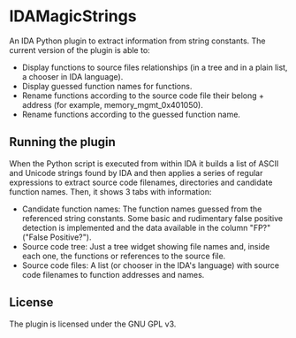 # IDAMagicStrings

An IDA Python plugin to extract information from string constants. The current version of the plugin is able to:

 * Display functions to source files relationships (in a tree and in a plain list, a chooser in IDA language).
 * Display guessed function names for functions.
 * Rename functions according to the source code file their belong + address (for example, memory_mgmt_0x401050).
 * Rename functions according to the guessed function name.

## Running the plugin

When the Python script is executed from within IDA it builds a list of ASCII and Unicode strings found by IDA and then applies a series of regular expressions to extract source code filenames, directories and candidate function names. Then, it shows 3 tabs with information:

 * Candidate function names: The function names guessed from the referenced string constants. Some basic and rudimentary false positive detection is implemented and the data available in the column "FP?" ("False Positive?").
 * Source code tree: Just a tree widget showing file names and, inside each one, the functions or references to the source file.
 * Source code files: A list (or chooser in the IDA's language) with source code filenames to function addresses and names.

## License

The plugin is licensed under the GNU GPL v3.
